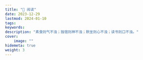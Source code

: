 ```yaml
---
title: "📕 阅读"
date: 2023-12-29
lastmod: 2024-01-10
tags:
keywords:
description: "素食则气不浊；独宿则神不浊；默坐则心不浊；读书则口不浊。"
cover:
    image: ""
hidemeta: true 
weight: 3
---
```

